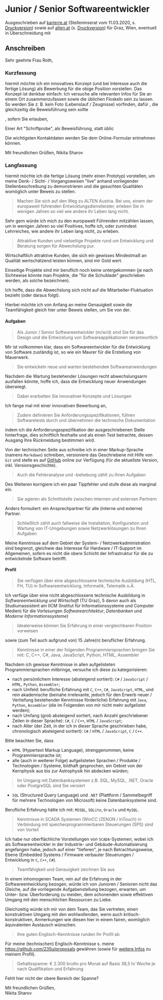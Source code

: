# Junior / Senior Softwareentwickler

Ausgeschrieben auf [karierre.at](https://www.karriere.at/jobs/5662416) (Stelleninserat vom 11.03.2020, s. [Druckversion](media/karriere.at.pdf)) sowie auf [alten.at](https://www.alten.at/karriere/jobs/2051-junior-senior-software-entwicklung-ker/) (s. [Druckversion](media/alten.at.pdf)) für Graz, Wien, eventuell in Überschneidung mit 

## Anschreiben

Sehr geehrte Frau Roth,

### Kurzfassung

hiermit möchte ich ein innovatives Konzept (und bei Interesse auch die fertige Lösung) als Bewerbung für die obige Position vorstellen. Das Konzept ist denkbar einfach: Ich versuche alle relevanten Infos für Sie an einem Ort zusammenzufassen sowie die üblichen Floskeln sein zu lassen. So werden Sie z. B. kein Foto (Lebenslauf / Zeugnisse) vorfinden, dafür  , die gleichzeitig die Beweisführung sein sollte

, sofern Sie erlauben,

Einer Art "Schriftprobe", als Beweisführung, statt üblic

Die wichtigsten Kontaktdaten werden Sie dem Online-Formular entnehmen können.

Mit freundlichen Grüßen,
Nikita Sharov

### Langfassung

hiermit möchte ich die fertige Lösung (mehr einen Prototyp) vorstellen, um meine Denk- / Sicht- / Vorgangsweisen "live" anhand vorliegender Stellenbeschreibung zu demonstrieren und die gesuchten Qualitäten womöglich unter Beweis zu stellen.

> Machen Sie sich auf den Weg zu ALTEN Austria. Bei uns, einem der europaweit führenden Entwicklungsdienstleister, erleben Sie in wenigen Jahren so viel wie andere ihr Leben lang nicht. 

Sehr gern würde ich mich zu den europaweit Führenden mitzählen lassen, um in wenigen Jahren so viel Positives, hoffe ich, oder zumindest Lehrreiches, wie andere ihr Leben lang nicht, zu erleben.

> Attraktive Kunden und vielseitige Projekte rund um Entwicklung und Beratung sorgen für Abwechslung pur.

Wirtschaftlich attraktive Kunden, die sich ein gewisses Mindestmaß an Qualität wertschätzend leisten können, sind mir Gold wert.

Einseitige Projekte sind mir beruflich noch keine untergekommen (je nach Sichtweise könnte man Projekte, die "für die Schublade" geschrieben werden, als solche bezeichnen).

Ich hoffe, dass die Abwechslung sich nicht auf die Mitarbeiter-Fluktuation bezieht (oder daraus folgt).

Hierbei möchte ich von Anfang an meine Genauigkeit sowie die Teamfähigkeit gleich hier unter Beweis stellen, um Sie von der.

#### Aufgaben

> Als Junior / Senior Softwareentwickler (m/w/d) sind Sie für das Design und die Entwicklung von Softwareapplikationen verantwortlich

Mir ist vollkommen klar, dass ein Softwareentwickler für die Entwicklung von Software zuständig ist, so wie ein Maurer für die Erstellung von Mauerwerk. 

> Sie entwickeln neue und warten bestehende~~n~~ Softwareanwendungen

Nachdem die Wartung bestehender Lösungen recht abwechslungsarm ausfallen könnte, hoffe ich, dass die Entwicklung neuer Anwendungen überwiegt.

> Dabei erarbeiten Sie innovative~~r~~ Konzepte und Lösungen

Ich fange mal mit einer innovativen Bewerbung an,

> Zudem definieren Sie Anforderungsspezifikationen, führen Softwaretests durch und übernehmen die technische Dokumentation

indem ich die Anforderungsspezifikation der ausgeschriebenen Stelle hinterfrage, dies schriftlich festhalte und als einen Test betrachte, dessen Ausgang Ihre Rückmeldung bestimmen wird. 

Von der technischen Seite aus schreibe ich in einer Markup-Sprache (namens `Markdown`) schreiben, versioniere das Geschriebene mit Hilfe von `Git`  und stelle es auf [GitHub](https://github.com/nikita-sharov/docs.de-de/blob/master/applications-for-employment/alten/junior-senior-softwareentwickler/motivational-letter.md) online zur Verfügung (für die aktuellste Version, inkl. Versionsgeschichte).

> Auch die Fehleranalyse und –behebung zählt zu Ihren Aufgaben

Des Weiteren korrigiere ich ein paar Tippfehler und stufe diese als marginal ein.

> Sie agieren als Schnittstelle zwischen internen und externen Partnern

Anders formuliert: ein Ansprechpartner für alle (interne und externe) Partner.

> Schließlich zählt auch fallweise die Installation, Konfiguration und Wartung von IT-Umgebungen sowie Netzwerklösungen zu Ihren Aufgaben

Meine Kenntnisse auf dem Gebiet der System- / Netzwerkadministration sind begrenzt, gleichwie das Interesse für Hardware / IT-Support im Allgemeinen, sofern es nicht die obere Schicht der Infrastruktur für die zu entwickelnde Software betrifft.

#### Profil

> Sie verfügen über eine abgeschlossene technische Ausbildung (HTL, FH, TU) in Softwareentwicklung, Informatik, Telematik o.Ä.

Ich verfüge über eine nicht abgeschlossene technische Ausbildung in *Softwareentwicklung und Wirtschaft* (TU Graz), 5 davon auch als Studiumassistent am IICM (Institut für Informationssysteme und Computer Medien) für die Vorlesungen _Softwarearchitektur_, _Datenbanken_ und _Moderne Informationssysteme_)

> Idealerweise können Sie Erfahrung in einer vergleichbaren Position vorweisen

sowie (zum Teil auch aufgrund von) 15 Jahre(n) beruflicher Erfahrung.

> Kenntnisse in einer der folgenden Programmiersprachen bringen Sie mit: C, C++, C#, Java, JavaScript, Python, HTML, Assembler

Nachdem ich gewisse Kenntnisse in allen aufgelisteten Programmiersprachen mitbringe, versuche ich diese zu kategorisieren:

- nach persönlichem Interesse (absteigend sortiert): `C#` / `JavaScript` / `HTML`, `Python`, `Assembler`;
- nach Umfeld: berufliche Erfahrung mit `C`, `C++`, `C#`, `JavaScript`, `HTML`, und rein akademische (beinahe irrelevante, jedoch für den Erwerb neuer / Vertiefung bestehender Kenntnisse förderliche) Erfahrung mit `Java`, `Python`, `Assembler` (die im Folgenden von mir nicht mehr aufgelistet werden);
- nach Umfang (grob absteigend sortiert, nach Anzahl geschriebener Zeilen in dieser Sprache): `C#`, `C` / `C++`, `HTML` / `JavaScript`;
- nach Alter (der Zeit, in der ich in dieser Sprache geschrieben habe, chronologisch absteigend sortiert): `C#` / `HTML` / `JavaScript`, `C` / `C++`.



Bitte beachten Sie, dass

- `HTML` (Hypertext Markup Language), strenggenommen, keine Programmiersprache ist;
- alle (auch in weiterer Folge) aufgelisteten Sprachen / Produkte / Technologien / Systeme, bildhaft gesprochen, ein Gebiet von der Kernphysik aus bis zur Astrophysik hin abdecken würden;

> Im Umgang mit Datenbanksystemen z.B. SQL, MySQL, .NET, Oracle oder PostgreSQL sind Sie versiert

- `SQL` (Structured Query Language) und `.NET` (Plattform / Sammelbegriff für mehrere Technologien von Microsoft) keine Datenbanksysteme sind.

Berufliche Erfahrung hätte ich mit: `MSSQL`, `SQLite`, `Oracle` und `MySQL`.

> Kenntnisse in SCADA Systemen (WinCC /ZENON / InTouch) in Verbindung mit speicherprogrammierbaren Steuerungen (SPS) sind von Vorteil

Ich habe nur oberflächliche Vorstellungen von `SCADA`-Systemen, wobei ich als Softwareentwickler in der Industrie- und Gebäude-Automatisierung angefangen habe, jedoch auf einer "tieferen", je nach Betrachtungsweise, Ebene (Embedded Systems / Firmware verbauter Steuerungen / Entwicklung in `C`, `C++`, `C#`).

> Teamfähigkeit und Genauigkeit zeichnen Sie aus

In einem inhomogenen Team, rein auf die Erfahrung in der Softwareentwicklung bezogen, würde ich von Junioren / Senioren nicht das Gleiche, auf die vorliegende Aufgabenstellung bezogen, erwarten, um Unter- bzw. Überforderung zu meiden, dem schonenden sowie effektiven Umgang mit den menschlichen Ressourcen zu Liebe.

Gleichzeitig würde ich mir von dem Team, das Sie vertreten, einen konstruktiven Umgang mit den wohlwollenden, wenn auch kritisch-konstruktiven, Anmerkungen wie diesen hier in einem fairen, womöglich äquivalenten Austausch wünschen.

> Ihre guten Englisch-Kenntnisse runden Ihr Profil ab

Für meine (technischen) Englisch-Kenntnisse s. meine https://github.com/235u/proposals gewähren (sowie für [weitere Infos](https://github.com/235u/proposals/blob/master/EzparkTechnology/docs/competence.md) zu meinem Profil).

> Gehaltsspanne: € 2.300 brutto pro Monat auf Basis 38,5 h/ Woche je nach Qualifikation und Erfahrung

Fehlt hier nicht der obere Bereich der Spanne?

Mit freundlichen Grüßen,  
Nikita Sharov
